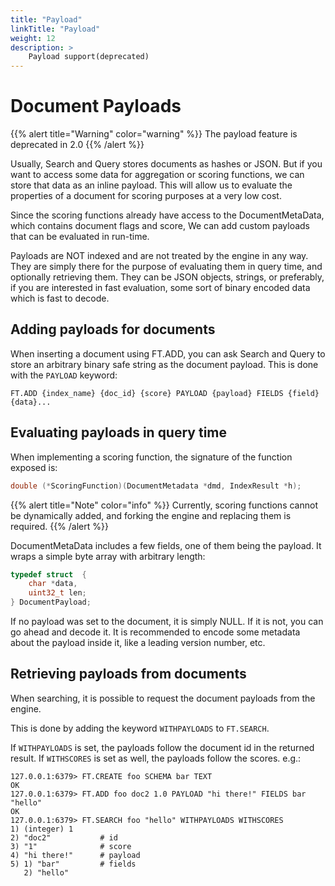 ```yaml
---
title: "Payload"
linkTitle: "Payload"
weight: 12
description: >
    Payload support(deprecated)
---
```


# Document Payloads


{{% alert title="Warning" color="warning" %}}
The payload feature is deprecated in 2.0
{{% /alert %}}
    
Usually, Search and Query stores documents as hashes or JSON. But if you want to access some data for aggregation or scoring functions, we can store that data as an inline payload. This will allow us to evaluate the properties of a document for scoring purposes at a very low cost.

Since the scoring functions already have access to the DocumentMetaData, which contains document flags and score, We can add custom payloads that can be evaluated in run-time.

Payloads are NOT indexed and are not treated by the engine in any way. They are simply there for the purpose of evaluating them in query time, and optionally retrieving them. They can be JSON objects, strings, or preferably, if you are interested in fast evaluation, some sort of binary encoded data which is fast to decode.

## Adding payloads for documents

When inserting a document using FT.ADD, you can ask Search and Query to store an arbitrary binary safe string as the document payload. This is done with the `PAYLOAD` keyword:

```
FT.ADD {index_name} {doc_id} {score} PAYLOAD {payload} FIELDS {field} {data}...
```

## Evaluating payloads in query time

When implementing a scoring function, the signature of the function exposed is:

```c
double (*ScoringFunction)(DocumentMetadata *dmd, IndexResult *h);
```

{{% alert title="Note" color="info" %}}
Currently, scoring functions cannot be dynamically added, and forking the engine and replacing them is required.
{{% /alert %}}

DocumentMetaData includes a few fields, one of them being the payload. It wraps a simple byte array with arbitrary length:

```c
typedef struct  {
    char *data,
    uint32_t len;
} DocumentPayload;
```

If no payload was set to the document, it is simply NULL. If it is not, you can go ahead and decode it. It is recommended to encode some metadata about the payload inside it, like a leading version number, etc.

## Retrieving payloads from documents

When searching, it is possible to request the document payloads from the engine. 

This is done by adding the keyword `WITHPAYLOADS` to `FT.SEARCH`. 

If `WITHPAYLOADS` is set, the payloads follow the document id in the returned result. 
If `WITHSCORES` is set as well, the payloads follow the scores. e.g.:

```
127.0.0.1:6379> FT.CREATE foo SCHEMA bar TEXT
OK
127.0.0.1:6379> FT.ADD foo doc2 1.0 PAYLOAD "hi there!" FIELDS bar "hello"
OK
127.0.0.1:6379> FT.SEARCH foo "hello" WITHPAYLOADS WITHSCORES
1) (integer) 1
2) "doc2"           # id
3) "1"              # score
4) "hi there!"      # payload
5) 1) "bar"         # fields
   2) "hello"
```

